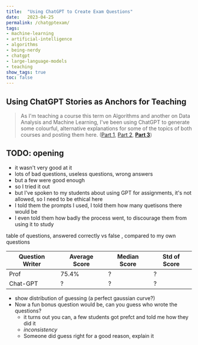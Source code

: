 ```yaml
---
title:	"Using ChatGPT to Create Exam Questions"
date:	2023-04-25
permalink: /chatgptexam/
tags: 
- machine-learning
- artificial-intelligence
- algorithms
- being-nerdy
- chatgpt
- large-language-models
- teaching
show_tags: true
toc: false
---
```




## Using ChatGPT Stories as Anchors for Teaching


> As I'm teaching a course this term on Algorithms and another on Data Analysis and Machine Learning, I've been using ChatGPT to generate some colourful, alternative explanations for some of the topics of both courses and posting them here. ([Part 1](/Jedi-Master-Dijkstra/), [Part 2](2023-02-18-PathWarsBonus-The-End-Credits.md), **[Part 3](/chatgpt-stories-for-teaching)**)



## TODO: opening
- it wasn't very good at it
- lots of bad questions, useless questions, wrong answers
- but a few were good enough
- so I tried it out
- but I've spoken to my students about using GPT for assignments, it's not allowed, so I need to be ethical here
- I told them the prompts I used, I told them how many quetisons there would be
- I even told them how badly the process went, to discourage them from using it to study

table of questions, answered correctly vs false , compared to my own questions

| Question Writer | Average Score | Median Score | Std of Score | 
| --- | --- | --- | --- | 
| Prof | 75.4% | ? | ? |
| Chat-GPT | ? | ? | ?|

- show distribution of guessing (a perfect gaussian curve?)
- Now a fun bonus question would be, can you guess who wrote the questions?
	- it turns out you can, a few students got prefct and told me how they did it
	- *inconsistency*
	- Someone did guess right for a good reason, explain it


